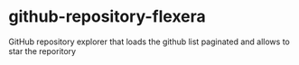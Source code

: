 # github-repository-flexera
GitHub repository explorer that loads the github list paginated and allows to star the reporitory
